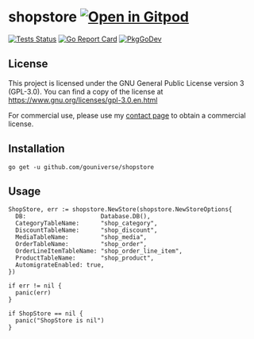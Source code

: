 # shopstore <a href="https://gitpod.io/#https://github.com/gouniverse/shopstore" style="float:right:"><img src="https://gitpod.io/button/open-in-gitpod.svg" alt="Open in Gitpod" loading="lazy"></a>

[![Tests Status](https://github.com/gouniverse/shopstore/actions/workflows/tests.yml/badge.svg?branch=main)](https://github.com/gouniverse/shopstore/actions/workflows/tests.yml)
[![Go Report Card](https://goreportcard.com/badge/github.com/gouniverse/shopstore)](https://goreportcard.com/report/github.com/gouniverse/shopstore)
[![PkgGoDev](https://pkg.go.dev/badge/github.com/gouniverse/shopstore)](https://pkg.go.dev/github.com/gouniverse/shopstore)


## License

This project is licensed under the GNU General Public License version 3 (GPL-3.0). You can find a copy of the license at https://www.gnu.org/licenses/gpl-3.0.en.html

For commercial use, please use my [contact page](https://lesichkov.co.uk/contact) to obtain a commercial license.


## Installation

```ssh
go get -u github.com/gouniverse/shopstore
```

## Usage

```golang
ShopStore, err := shopstore.NewStore(shopstore.NewStoreOptions{
  DB:                     Database.DB(),
  CategoryTableName:      "shop_category",
  DiscountTableName:      "shop_discount",
  MediaTableName:         "shop_media",
  OrderTableName:         "shop_order",
  OrderLineItemTableName: "shop_order_line_item",
  ProductTableName:       "shop_product",
  AutomigrateEnabled: true,
})

if err != nil {
  panic(err)
}

if ShopStore == nil {
  panic("ShopStore is nil")
}
```
